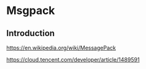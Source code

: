 # Msgpack

## Introduction
https://en.wikipedia.org/wiki/MessagePack

https://cloud.tencent.com/developer/article/1489591